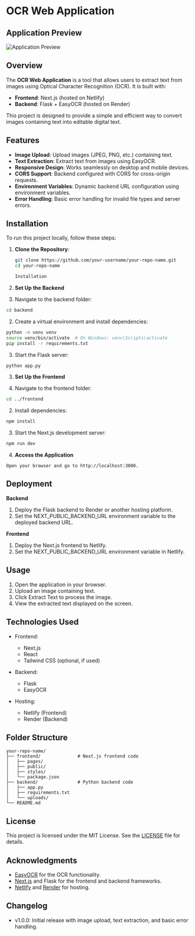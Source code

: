 # OCR Web Application

## Application Preview

![Application Preview](https://github.com/user-attachments/assets/c1a9af86-6f1c-4fff-8707-38f29a984387)

## Overview

The **OCR Web Application** is a tool that allows users to extract text from images using Optical Character Recognition (OCR). It is built with:

- **Frontend**: Next.js (hosted on Netlify)
- **Backend**: Flask + EasyOCR (hosted on Render)

This project is designed to provide a simple and efficient way to convert images containing text into editable digital text.

## Features

- **Image Upload**: Upload images (JPEG, PNG, etc.) containing text.
- **Text Extraction**: Extract text from images using EasyOCR.
- **Responsive Design**: Works seamlessly on desktop and mobile devices.
- **CORS Support**: Backend configured with CORS for cross-origin requests.
- **Environment Variables**: Dynamic backend URL configuration using environment variables.
- **Error Handling**: Basic error handling for invalid file types and server errors.

## Installation

To run this project locally, follow these steps:

1. **Clone the Repository**:
   ```bash
   git clone https://github.com/your-username/your-repo-name.git
   cd your-repo-name

   Installation

2. **Set Up the Backend**
   
1. Navigate to the backend folder:
```bash
cd backend
```

2. Create a virtual environment and install dependencies:

```bash
python -m venv venv
source venv/bin/activate  # On Windows: venv\Scripts\activate
pip install -r requirements.txt
```

3. Start the Flask server:

```bash
python app.py
```

3. **Set Up the Frontend**
   
1. Navigate to the frontend folder:

```bash
cd ../frontend
```

2. Install dependencies:

```bash
npm install
```

3. Start the Next.js development server:

```bash
npm run dev
```

4. **Access the Application**
```   
Open your browser and go to http://localhost:3000.
```

## Deployment

**Backend**

1. Deploy the Flask backend to Render or another hosting platform.
2. Set the NEXT_PUBLIC_BACKEND_URL environment variable to the deployed backend URL.

**Frontend**

1. Deploy the Next.js frontend to Netlify.
2. Set the NEXT_PUBLIC_BACKEND_URL environment variable in Netlify.

## Usage

1. Open the application in your browser.
2. Upload an image containing text.
3. Click Extract Text to process the image.
4. View the extracted text displayed on the screen.

## Technologies Used

* Frontend:

    * Next.js
    * React
    * Tailwind CSS (optional, if used)

* Backend:

    * Flask
    * EasyOCR

* Hosting:

    * Netlify (Frontend)
    * Render (Backend)

## Folder Structure

```
your-repo-name/
├── frontend/              # Next.js frontend code
│   ├── pages/
│   ├── public/
│   ├── styles/
│   └── package.json
├── backend/               # Python backend code
│   ├── app.py
│   ├── requirements.txt
│   └── uploads/
└── README.md
```

## License
This project is licensed under the MIT License. See the [LICENSE]() file for details.

## Acknowledgments

* [EasyOCR](https://www.jaided.ai/easyocr/) for the OCR functionality.
* [Next.js](https://nextjs.org/) and Flask for the frontend and backend frameworks.
* [Netlify](https://www.netlify.com/) and [Render](https://render.com/) for hosting.

## Changelog

* v1.0.0: Initial release with image upload, text extraction, and basic error handling.

